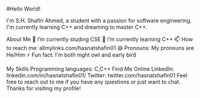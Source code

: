 #Hello World!

I'm S.H. Shafin Ahmed, a student with a passion for software engineering. I'm currently learning C++ and dreaming to master C++.


About Me
🔭 I’m currently studing CSE
🌱 I’m currently learning C++
📫 How to reach me: allmylinks.com/hasnatshafin01
😄 Pronouns: My pronouns are He/Him
⚡ Fun fact: I'm both night owl and early bird

My Skills
Programming languages: C,C++
Find Me Online
LinkedIn: linkedin.com/in/hasnatshafin01/
Twitter: twitter.com/hasnatshafin01
Feel free to reach out to me if you have any questions or just want to chat. Thanks for visiting my profile!
